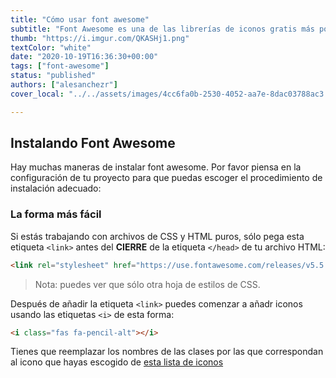 ```yaml
---
title: "Cómo usar font awesome"
subtitle: "Font Awesome es una de las librerías de iconos gratis más populares en el mundo del desarrollo front-end"
thumb: "https://i.imgur.com/QKASHj1.png"
textColor: "white"
date: "2020-10-19T16:36:30+00:00"
tags: ["font-awesome"]
status: "published"
authors: ["alesanchezr"]
cover_local: "../../assets/images/4cc6fa0b-2530-4052-aa7e-8dac03788ac3.png"

---
```


## Instalando Font Awesome

Hay muchas maneras de instalar font awesome. Por favor piensa en la configuración de tu proyecto para que puedas escoger el procedimiento de instalación adecuado:

### La forma más fácil

Si estás trabajando con archivos de CSS y HTML puros, sólo pega esta etiqueta `<link>` antes del **CIERRE** de la etiqueta `</head>` de tu archivo HTML:
```html
<link rel="stylesheet" href="https://use.fontawesome.com/releases/v5.5.0/css/all.css" integrity="sha384-B4dIYHKNBt8Bc12p+WXckhzcICo0wtJAoU8YZTY5qE0Id1GSseTk6S+L3BlXeVIU" crossorigin="anonymous">
```
> Nota:  puedes ver que sólo otra hoja de estilos de CSS.

Después de añadir la etiqueta `<link>` puedes comenzar a añadr iconos usando las etiquetas `<i>` de esta forma:
```html
<i class="fas fa-pencil-alt"></i>
```
Tienes que reemplazar los nombres de las clases por las que correspondan al icono que hayas escogido de [esta lista de iconos](https://fontawesome.com/icons?d=gallery)


